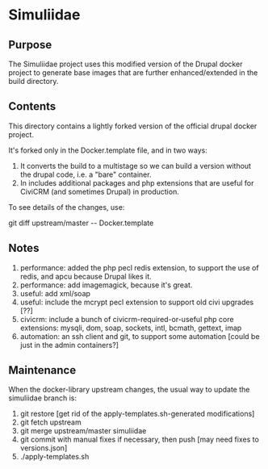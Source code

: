 # Simuliidae

## Purpose

The Simuliidae project uses this modified version of the Drupal docker project to generate base images that are further enhanced/extended in the build directory.

## Contents
 
This directory contains a lightly forked version of the official drupal docker project.

It's forked only in the Docker.template file, and in two ways:
1. It converts the build to a multistage so we can build a version without the drupal code, i.e. a "bare" container.
2. In includes additional packages and php extensions that are useful for CiviCRM (and sometimes Drupal) in production.

To see details of the changes, use:

git diff upstream/master -- Docker.template

## Notes

1. performance: added the php pecl redis extension, to support the use of redis, and apcu because Drupal likes it.
2. performance: add imagemagick, because it's great.
3. useful: add xml/soap
4. useful: include the mcrypt pecl extension to support old civi upgrades [??]
5. civicrm: include a bunch of civicrm-required-or-useful php core extensions: mysqli, dom, soap, sockets, intl, bcmath, gettext, imap 
6. automation: an ssh client and git, to support some automation [could be just in the admin containers?]

## Maintenance

When the docker-library upstream changes, the usual way to update the simuliidae branch is:
1. git restore [get rid of the apply-templates.sh-generated modifications]
2. git fetch upstream
3. git merge upstream/master simuliidae
4. git commit with manual fixes if necessary, then push [may need fixes to versions.json]
5. ./apply-templates.sh
